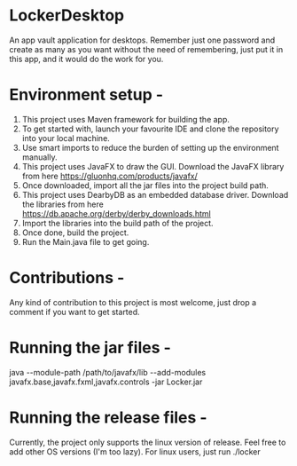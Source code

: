 # LockerDesktop
An app vault application for desktops. Remember just one password and create as many as you want without the need of remembering, just put it in this app, and it would do the work for you.

# Environment setup -
1. This project uses Maven framework for building the app.
2. To get started with, launch your favourite IDE and clone the repository into your local machine.
3. Use smart imports to reduce the burden of setting up the environment manually.
4. This project uses JavaFX to draw the GUI. Download the JavaFX library from here https://gluonhq.com/products/javafx/
5. Once downloaded, import all the jar files into the project build path.
6. This project uses DearbyDB as an embedded database driver. Download the libraries from here https://db.apache.org/derby/derby_downloads.html
7. Import the libraries into the build path of the project.
8. Once done, build the project.
9. Run the Main.java file to get going.

# Contributions -
Any kind of contribution to this project is most welcome, just drop a comment if you want to get started.

# Running the jar files - 
java --module-path /path/to/javafx/lib --add-modules javafx.base,javafx.fxml,javafx.controls  -jar Locker.jar

# Running the release files - 
Currently, the project only supports the linux version of release. Feel free to add other OS versions (I'm too lazy).
For linux users, just run ./locker